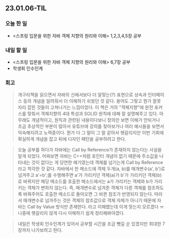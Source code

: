 ## 23.01.06-TIL

### 오늘 한 일
- <스프링 입문을 위한 자바 객체 지향의 원리와 이해> 1,2,3,4,5장 공부

### 내일 할 일
- <스프링 입문을 위한 자바 객체 지향의 원리와 이해> 6,7장 공부
- 학생회 인수인계

### 회고
> 개구리책을 읽으면서 자바의 신에서보다 더 알맞는(?) 표현으로 상속과 인터페이스 등의 개념을 알려줘서 더 이해하기 쉬웠던 것 같다. 
> 용어도 그렇고 뭔가 잘못 자리 잡힌 것들이 고쳐나가는 느낌이었다. 이 책은 거의 "객체지향"에 완전 포커스를 맞춰서 
> 객체지향의 4대 특성과 SOLID 원칙에 대해 잘 설명해주고 있다. 아무래도 개념적이고, 원칙과 관련된 내용이다보니 정의만 보면
> 이해가 안되거나 조금 추상적인 부분이 많아서 유튜브에 강의를 찾아보거나 여러 예시들을 보면서 익숙해지려고 노력중이다. 
> 뭔가 다 그 말이 그 말 같아서 헷갈리지만 이번 기회에 확실하게 개념을 잡고 뒤에 디자인 패턴을 공부하려고 한다. 

> 오늘 공부를 하다가 자바에는 Call by Reference가 존재하지 않는다는 사실을 알게 되었다. 어찌보면 자바는 C++처럼 포인터 개념이 없기 때문에 
> 주소값을 나타내는 것이 없다는 게 당연한 얘기였는데 객체를 넘기는게 Call by Reference라고 착각한 것 같다. 
> 자바에서 한 메소드에 객체 두개(a, b)를 매개변수(a', b')로 넘겨주고 a'=b';를 수행해주면 a'가 가리키던 객체(a)가 b'가 가리키던 객체(b)로 바뀌지만 해당 메소드를 호출한 메소드에서는
> a가 가리키는 객체와 b가 가리키는 객체가 변하지 않는다. 즉, 매개변수로 넘겨준 객체가 다른 객체를 참조하도록 바꿔주어도 호출한 메소드로 돌아오면 그 바뀐 참조가 반영되지 않는다.
> 따라서 매개변수로 넘겨주는 것은 객체의 참조값으로 객체 자체가 아니기 때문에 자바는 Call by Value 방식만 존재한다. 
> 라고 이해했는데 이게 맞는지 모르겠다 ㅠ 나중에 헷갈리지 않게 다시 이해하기 쉽게 정리해봐야겠다.

> 내일은 학생회 인수인계가 있어서 공부할 시간을 조금 뺏길 순 있겠지만 최대한 7장까지 나가보려고 한다.
